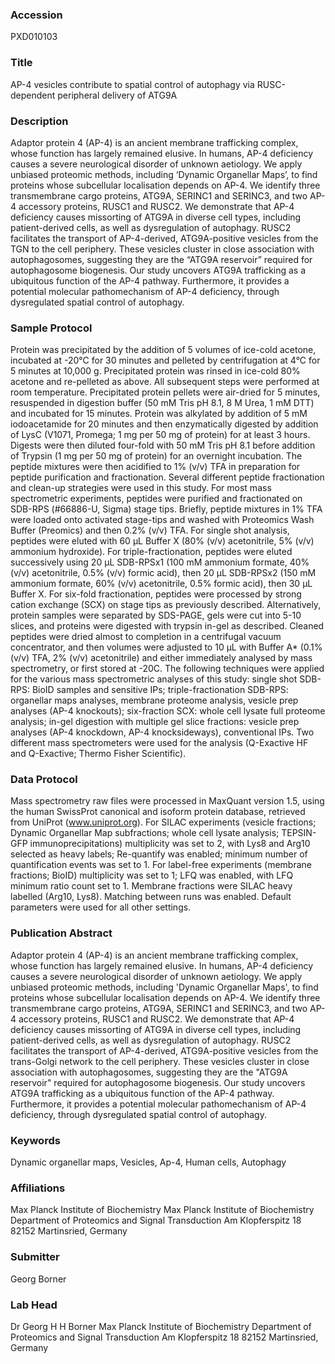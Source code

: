 ### Accession
PXD010103

### Title
AP-4 vesicles contribute to spatial control of autophagy via RUSC-dependent peripheral delivery of ATG9A

### Description
Adaptor protein 4 (AP-4) is an ancient membrane trafficking complex, whose function has largely remained elusive. In humans, AP-4 deficiency causes a severe neurological disorder of unknown aetiology. We apply unbiased proteomic methods, including ‘Dynamic Organellar Maps’, to find proteins whose subcellular localisation depends on AP-4. We identify three transmembrane cargo proteins, ATG9A, SERINC1 and SERINC3, and two AP-4 accessory proteins, RUSC1 and RUSC2. We demonstrate that AP-4 deficiency causes missorting of ATG9A in diverse cell types, including patient-derived cells, as well as dysregulation of autophagy. RUSC2 facilitates the transport of AP-4-derived, ATG9A-positive vesicles from the TGN to the cell periphery. These vesicles cluster in close association with autophagosomes, suggesting they are the “ATG9A reservoir” required for autophagosome biogenesis. Our study uncovers ATG9A trafficking as a ubiquitous function of the AP-4 pathway. Furthermore, it provides a potential molecular pathomechanism of AP-4 deficiency, through dysregulated spatial control of autophagy.

### Sample Protocol
Protein was precipitated by the addition of 5 volumes of ice-cold acetone, incubated at -20°C for 30 minutes and pelleted by centrifugation at 4°C for 5 minutes at 10,000 g. Precipitated protein was rinsed in ice-cold 80% acetone and re-pelleted as above. All subsequent steps were performed at room temperature. Precipitated protein pellets were air-dried for 5 minutes, resuspended in digestion buffer (50 mM Tris pH 8.1, 8 M Urea, 1 mM DTT) and incubated for 15 minutes. Protein was alkylated by addition of 5 mM iodoacetamide for 20 minutes and then enzymatically digested by addition of LysC (V1071, Promega; 1 mg per 50 mg of protein) for at least 3 hours. Digests were then diluted four-fold with 50 mM Tris pH 8.1 before addition of Trypsin (1 mg per 50 mg of protein) for an overnight incubation. The peptide mixtures were then acidified to 1% (v/v) TFA in preparation for peptide purification and fractionation. Several different peptide fractionation and clean-up strategies were used in this study. For most mass spectrometric experiments, peptides were purified and fractionated on SDB-RPS (#66886-U, Sigma) stage tips. Briefly, peptide mixtures in 1% TFA were loaded onto activated stage-tips and washed with Proteomics Wash Buffer (Preomics) and then 0.2% (v/v) TFA. For single shot analysis, peptides were eluted with 60 µL Buffer X (80% (v/v) acetonitrile, 5% (v/v) ammonium hydroxide). For triple-fractionation, peptides were eluted successively using 20 µL SDB-RPSx1 (100 mM ammonium formate, 40% (v/v) acetonitrile, 0.5% (v/v) formic acid), then 20 µL SDB-RPSx2 (150 mM ammonium formate, 60% (v/v) acetonitrile, 0.5% formic acid), then 30 µL Buffer X. For six-fold fractionation, peptides were processed by strong cation exchange (SCX) on stage tips as previously described. Alternatively, protein samples were separated by SDS-PAGE, gels were cut into 5-10 slices, and proteins were digested with trypsin in-gel as described. Cleaned peptides were dried almost to completion in a centrifugal vacuum concentrator, and then volumes were adjusted to 10 µL with Buffer A* (0.1% (v/v) TFA, 2% (v/v) acetonitrile) and either immediately analysed by mass spectrometry, or first stored at -20C. The following techniques were applied for the various mass spectrometric analyses of this study: single shot SDB-RPS: BioID samples and sensitive IPs; triple-fractionation SDB-RPS: organellar maps analyses, membrane proteome analysis, vesicle prep analyses (AP-4 knockouts); six-fraction SCX: whole cell lysate full proteome analysis; in-gel digestion with multiple gel slice fractions: vesicle prep analyses (AP-4 knockdown, AP-4 knocksideways), conventional IPs.  Two different mass spectrometers were used for the analysis (Q-Exactive HF and Q-Exactive; Thermo Fisher Scientific).

### Data Protocol
Mass spectrometry raw files were processed in MaxQuant version 1.5, using the human SwissProt canonical and isoform protein database, retrieved from UniProt (www.uniprot.org). For SILAC experiments (vesicle fractions; Dynamic Organellar Map subfractions; whole cell lysate analysis; TEPSIN-GFP immunoprecipitations) multiplicity was set to 2, with Lys8 and Arg10 selected as heavy labels; Re-quantify was enabled; minimum number of quantification events was set to 1. For label-free experiments (membrane fractions; BioID) multiplicity was set to 1; LFQ was enabled, with LFQ minimum ratio count set to 1. Membrane fractions were SILAC heavy labelled (Arg10, Lys8). Matching between runs was enabled. Default parameters were used for all other settings.

### Publication Abstract
Adaptor protein 4 (AP-4) is an ancient membrane trafficking complex, whose function has largely remained elusive. In humans, AP-4 deficiency causes a severe neurological disorder of unknown aetiology. We apply unbiased proteomic methods, including 'Dynamic Organellar Maps', to find proteins whose subcellular localisation depends on AP-4. We identify three transmembrane cargo proteins, ATG9A, SERINC1 and SERINC3, and two AP-4 accessory proteins, RUSC1 and RUSC2. We demonstrate that AP-4 deficiency causes missorting of ATG9A in diverse cell types, including patient-derived cells, as well as dysregulation of autophagy. RUSC2 facilitates the transport of AP-4-derived, ATG9A-positive vesicles from the trans-Golgi network to the cell periphery. These vesicles cluster in close association with autophagosomes, suggesting they are the "ATG9A reservoir" required for autophagosome biogenesis. Our study uncovers ATG9A trafficking as a ubiquitous function of the AP-4 pathway. Furthermore, it provides a potential molecular pathomechanism of AP-4 deficiency, through dysregulated spatial control of autophagy.

### Keywords
Dynamic organellar maps, Vesicles, Ap-4, Human cells, Autophagy

### Affiliations
Max Planck Institute of Biochemistry
Max Planck Institute of Biochemistry Department of Proteomics and Signal Transduction Am Klopferspitz 18 82152 Martinsried, Germany

### Submitter
Georg Borner

### Lab Head
Dr Georg H H Borner
Max Planck Institute of Biochemistry Department of Proteomics and Signal Transduction Am Klopferspitz 18 82152 Martinsried, Germany


